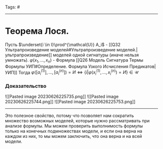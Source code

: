 Tags: #

---
# Теорема Лося.
Пусть $\underset{i \in I}\prod^{\mathcal{U}} A_i$ - [[Q32 Ультрапроизведение моделей#Ультрапроизведение моделей.|ультрапроизведение]] моделей одной сигнатуры (иначе нельзя умножать).
$\varphi(x_1, \ldots, x_n)$ - Формула [[Q26 Модель Сигнатура Термы Формулы УИП#Определение. Формула Узкого Исчисления Предикатов|УИП]]
Тогда $\varphi([a_i^{(1)}], \ldots, [a_i^{(n)}]) = И \Leftrightarrow \{i | \varphi(x_i^{(1)}, \ldots, x_i^{(n)}) = И\} \in \mathcal{U}$

### Доказательство
![[Pasted image 20230626225735.png]]
![[Pasted image 20230626225744.png]]
![[Pasted image 20230626225753.png]]

---
Это полезное свойство, потому что позволяет нам сократить множество возможных моделей, которые нужно рассматривать при анализе формулы. Мы можем проверить выполнимость формулы только на конечных подмножествах модели, и если она верна на каждом из них, то мы можем заключить, что она верна и на всей модели.